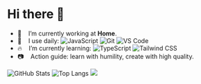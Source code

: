 # Hi there 👋

- 🏡  &nbsp;&nbsp; I’m currently working at **Home**.
- 🚀  &nbsp;&nbsp; I use daily: 
  ![JavaScript](https://img.shields.io/badge/-JavaScript-black?style=plastic&logo=javascript)
  ![Git](https://img.shields.io/badge/-Git-black?style=plastic&logo=git)
  ![VS Code](https://img.shields.io/badge/-VS%20Code-007ACC?style=plastic&logo=visual-studio-code)
- 🔥  &nbsp;&nbsp; I’m currently learning:
  ![TypeScript](https://img.shields.io/badge/-TypeScript-black?style=plastic&logo=TypeScript)
  ![Tailwind CSS](https://img.shields.io/badge/-TailwindCSS-black?style=plastic&logo=Tailwind-CSS)
- 📷  &nbsp;&nbsp; Action guide: learn with humility, create with high quality.

<img src="https://github-readme-stats.vercel.app/api?username=curly210102&count_private=true&show_icons=true" alt="GitHub Stats"/>
<img src="https://github-readme-stats.vercel.app/api/top-langs/?username=curly210102&layout=compact" alt="Top Langs"/>
<img src="https://github-readme-stats.vercel.app/api/wakatime?username=curly_brackets&v=2"/>

